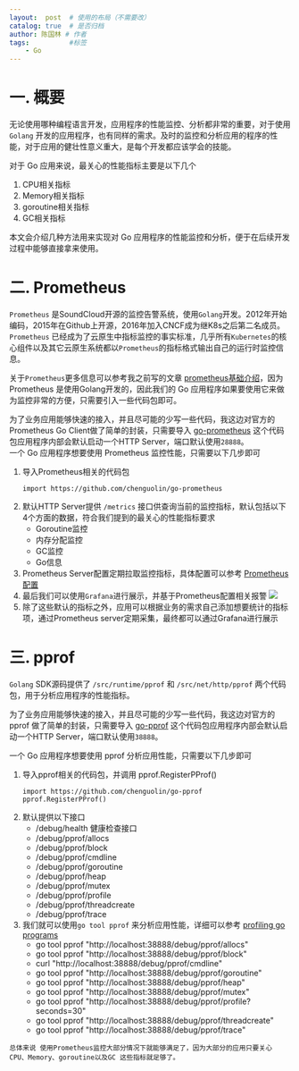 ```yaml
---
layout:  post  # 使用的布局（不需要改）
catalog: true  # 是否归档
author: 陈国林 # 作者
tags:          #标签
    - Go
---
```


# 一. 概要
无论使用哪种编程语言开发，应用程序的性能监控、分析都非常的重要，对于使用 `Golang` 开发的应用程序，也有同样的需求。及时的监控和分析应用的程序的性能，对于应用的健壮性意义重大，是每个开发都应该学会的技能。

对于 Go 应用来说，最关心的性能指标主要是以下几个

1. CPU相关指标
2. Memory相关指标
3. goroutine相关指标
4. GC相关指标

本文会介绍几种方法用来实现对 Go 应用程序的性能监控和分析，便于在后续开发过程中能够直接拿来使用。

# 二. Prometheus
`Prometheus` 是SoundCloud开源的监控告警系统，使用`Golang`开发。2012年开始编码，2015年在Github上开源，2016年加入CNCF成为继K8s之后第二名成员。`Prometheus` 已经成为了云原生中指标监控的事实标准，几乎所有`Kubernetes`的核心组件以及其它云原生系统都以`Prometheus`的指标格式输出自己的运行时监控信息。

关于`Prometheus`更多信息可以参考我之前写的文章 [prometheus基础介绍](https://chenguolin.github.io/2019/02/15/Prometheus-1-Prometheus%E5%9F%BA%E7%A1%80%E4%BB%8B%E7%BB%8D/)，因为 Prometheus 是使用Golang开发的，因此我们的 Go 应用程序如果要使用它来做为监控非常的方便，只需要引入一些代码包即可。

为了业务应用能够快速的接入，并且尽可能的少写一些代码，我这边对官方的Prometheus Go Client做了简单的封装，只需要导入 [go-prometheus](https://github.com/chenguolin/go-prometheus) 这个代码包应用程序内部会默认启动一个HTTP Server，端口默认使用`28888`。  
一个 Go 应用程序想要使用 Prometheus 监控性能，只需要以下几步即可

1. 导入Prometheus相关的代码包
   ```
   import https://github.com/chenguolin/go-prometheus
   ```
2. 默认HTTP Server提供 `/metrics` 接口供查询当前的监控指标，默认包括以下4个方面的数据，符合我们提到的最关心的性能指标要求
   + Goroutine监控
   + 内存分配监控
   + GC监控
   + Go信息
3. Prometheus Server配置定期拉取监控指标，具体配置可以参考 [Prometheus 配置](https://chenguolin.github.io/2019/02/15/Prometheus-1-Prometheus%E5%9F%BA%E7%A1%80%E4%BB%8B%E7%BB%8D/#%E4%BA%94-prometheus%E9%85%8D%E7%BD%AE)
4. 最后我们可以使用`Grafana`进行展示，并基于Prometheus配置相关报警
   ![](https://camo.githubusercontent.com/59952808d25f566f62c34e6f881d30de267c022e/68747470733a2f2f67726166616e612e636f6d2f6170692f64617368626f617264732f363637312f696d616765732f343238362f696d616765)
5. 除了这些默认的指标之外，应用可以根据业务的需求自己添加想要统计的指标项，通过Prometheus server定期采集，最终都可以通过Grafana进行展示

# 三. pprof 
`Golang` SDK源码提供了 `/src/runtime/pprof` 和 `/src/net/http/pprof` 两个代码包，用于分析应用程序的性能指标。

为了业务应用能够快速的接入，并且尽可能的少写一些代码，我这边对官方的 pprof 做了简单的封装，只需要导入 [go-pprof](https://github.com/chenguolin/go-pprof) 这个代码包应用程序内部会默认启动一个HTTP Server，端口默认使用`38888`。  

一个 Go 应用程序想要使用 pprof 分析应用性能，只需要以下几步即可

1. 导入pprof相关的代码包，并调用 pprof.RegisterPProf()
   ```
   import https://github.com/chenguolin/go-pprof
   pprof.RegisterPProf()
   ```
2. 默认提供以下接口
   + /debug/health 健康检查接口
   + /debug/pprof/allocs
   + /debug/pprof/block
   + /debug/pprof/cmdline
   + /debug/pprof/goroutine
   + /debug/pprof/heap
   + /debug/pprof/mutex
   + /debug/pprof/profile
   + /debug/pprof/threadcreate
   + /debug/pprof/trace
3. 我们就可以使用`go tool pprof` 来分析应用性能，详细可以参考 [profiling go programs](https://blog.golang.org/profiling-go-programs)
   + go tool pprof "http://localhost:38888/debug/pprof/allocs"
   + go tool pprof "http://localhost:38888/debug/pprof/block"
   + curl "http://localhost:38888/debug/pprof/cmdline"
   + go tool pprof "http://localhost:38888/debug/pprof/goroutine"
   + go tool pprof "http://localhost:38888/debug/pprof/heap"
   + go tool pprof "http://localhost:38888/debug/pprof/mutex"
   + go tool pprof "http://localhost:38888/debug/pprof/profile?seconds=30"
   + go tool pprof "http://localhost:38888/debug/pprof/threadcreate"
   + go tool pprof "http://localhost:38888/debug/pprof/trace"

`总体来说 使用Prometheus监控大部分情况下就能够满足了，因为大部分的应用只要关心 CPU、Memory、goroutine以及GC 这些指标就足够了。`
